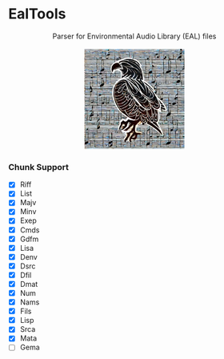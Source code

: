 # EalTools

<p align="center">
Parser for Environmental Audio Library (EAL) files<br><br>
<img src="EalTools.Tests\Fixtures\Eal\eagle-tools-logo.webp" width="200">
</p>

### Chunk Support

- [x] Riff
- [x] List
- [x] Majv
- [x] Minv
- [x] Exep
- [x] Cmds
- [x] Gdfm
- [x] Lisa
- [x] Denv
- [x] Dsrc
- [x] Dfil
- [x] Dmat
- [x] Num
- [x] Nams
- [x] Fils
- [x] Lisp
- [x] Srca
- [x] Mata
- [ ] Gema
